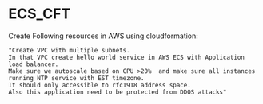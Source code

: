 # ECS_CFT 
Create Following resources in AWS using cloudformation:

    "Create VPC with multiple subnets.   
    In that VPC create hello world service in AWS ECS with Application load balancer. 
    Make sure we autoscale based on CPU >20%  and make sure all instances running NTP service with EST timezone. 
    It should only accessible to rfc1918 address space. 
    Also this application need to be protected from DDOS attacks"
